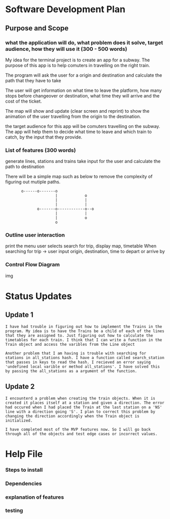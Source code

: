 # Software Development Plan

## Purpose and Scope
### what the application will do, what problem does it solve, target audience, how they will use it (300 - 500 words)

My idea for the terminal project is to create an app for a subway. The purpose of this app is to help comuters in travelling on the right train.

The program will ask the user for a origin and destination and calculate the path that they have to take

The user will get information on what time to leave the platform, how many stops before changeover or destination, what time they will arrive and the cost of the ticket.

The map will show and update (clear screen and reprint) to show the animation of the user travelling from the origin to the destination.

the target audience for this app will be comuters travelling on the subway. The app will help them to decide what time to leave and which train to catch, by the input that they provide.

### List of features (300 words)

generate lines, stations and trains
take input for the user and calculate the path to destination

There will be a simple map such as below to remove the complexity of figuring out mutiple paths.

           o------o-------o
                          |            o
                          |            |
                          |            |
                  o-------o------------o--o
                          |            |
                          |            o
                          o

### Outline user interaction

print the menu
user selects search for trip, display map, timetable
When searching for trip -> user input origin, destination, time to depart or arrive by

### Control Flow Diagram

img


# Status Updates
## Update 1
    I have had trouble in figuring out how to implement the Trains in the program. My idea is to have the Trains be a child of each of the lines that they are assigned to. Just figuring out how to calculate the timetables for each train. I think that I can write a function in the Train object and access the varibles from the Line object

    Another problem that I am having is trouble with searching for stations in all_stations hash. I have a function called search_station that passes in keys to read the hash. I recieved an error saying 'undefined local varible or method all_stations'. I have solved this by passing the all_stations as a argument of the function.

## Update 2

    I encounterd a problem when creating the train objects. When it is created it places itself at a station and given a direction. The error had occured when I had placed the Train at the last station on a 'NS' line with a direction going 'S'. I plan to correct this problem by changing the direction accordingly when the Train object is initialized.

    I have completed most of the MVP features now. So I will go back through all of the objects and test edge cases or incorrect values. 


# Help File
### Steps to install

### Dependencies

### explanation of features

### testing